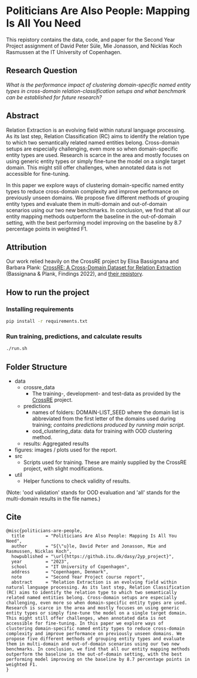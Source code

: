 # Politicians Are Also People: Mapping Is All You Need
This repistory contains the data, code, and paper for the Second Year Project assignment of David Peter Süle, Mie Jonasson, and Nicklas Koch Rasmussen at the IT University of Copenhagen.

## Research Question
*What is the performance impact of clustering domain-specific named entity types in cross-domain relation-classification setups and what benchmark can be established for future research?*

## Abstract
Relation Extraction is an evolving field within natural language processing. As its last step, Relation Classification (RC) aims to identify the relation type to which two semantically related named entities belong. Cross-domain setups are especially challenging, even more so when domain-specific entity types are used. Research is scarce in the area and mostly focuses on using generic entity types or simply fine-tune the model on a single target domain. This might still offer challenges, 
when annotated data is not accessible for fine-tuning.

In this paper we explore ways of clustering domain-specific named entity types to reduce cross-domain complexity and improve performance on previously unseen domains. We propose five different methods of grouping entity types and evaluate them in multi-domain and out-of-domain scenarios using our two new benchmarks. In conclusion, we find that all our entity mapping methods outperform the baseline in the out-of-domain setting, with the best performing model improving on the baseline by $8.7$ percentage points in weighted F1.

## Attribution
Our work relied heavily on the CrossRE project by Elisa Bassignana and Barbara Plank: [CrossRE: A Cross-Domain Dataset for Relation Extraction](https://aclanthology.org/2022.findings-emnlp.263) (Bassignana & Plank, Findings 2022), and [their repistory](https://github.com/mainlp/CrossRE).


## How to run the project

### Installing requirements
```bash
pip install -r requirements.txt

```

### Run training, predictions, and calculate results
```bash
./run.sh
```

## Folder Structure
- data
    - crossre_data
        - The training-, development- and test-data as provided by the [CrossRE](https://github.com/mainlp/CrossRE) project.
    - predictions
        - names of folders: DOMAIN-LIST_SEED where the domain list is abbreviated from the first letter of the domains used during training; *contains predictions produced by running main script*.
        - ood_clustering_data: data for training with OOD clustering method.
    - results: Aggregated results
- figures: images / plots used for the report.
- src
    - Scripts used for training. These are mainly supplied by the CrossRE project, with slight modifications.
- util
    - Helper functions to check validity of results.

(Note: 'ood validation' stands for OOD evaluation and 'all' stands for the multi-domain results in the file names.)

## Cite
```
@misc{politicians-are-people,
  title        = "Politicians Are Also People: Mapping Is All You Need",
  author       = "S{\"u}le, David Peter and Jonasson, Mie and Rasmussen, Nicklas Koch",
  howpublished = "\url{https://github.itu.dk/dasy/2yp_project}",
  year         = "2023",
  school       = "IT University of Copenhagen",
  address      = "Copenhagen, Denmark",
  note         = "Second Year Project course report",
  abstract     = "Relation Extraction is an evolving field within natural language processing. As its last step, Relation Classification (RC) aims to identify the relation type to which two semantically related named entities belong. Cross-domain setups are especially challenging, even more so when domain-specific entity types are used. Research is scarce in the area and mostly focuses on using generic entity types or simply fine-tune the model on a single target domain. This might still offer challenges, when annotated data is not accessible for fine-tuning. In this paper we explore ways of clustering domain-specific named entity types to reduce cross-domain complexity and improve performance on previously unseen domains. We propose five different methods of grouping entity types and evaluate them in multi-domain and out-of-domain scenarios using our two new benchmarks. In conclusion, we find that all our entity mapping methods outperform the baseline in the out-of-domain setting, with the best performing model improving on the baseline by 8.7 percentage points in weighted F1.
}
```